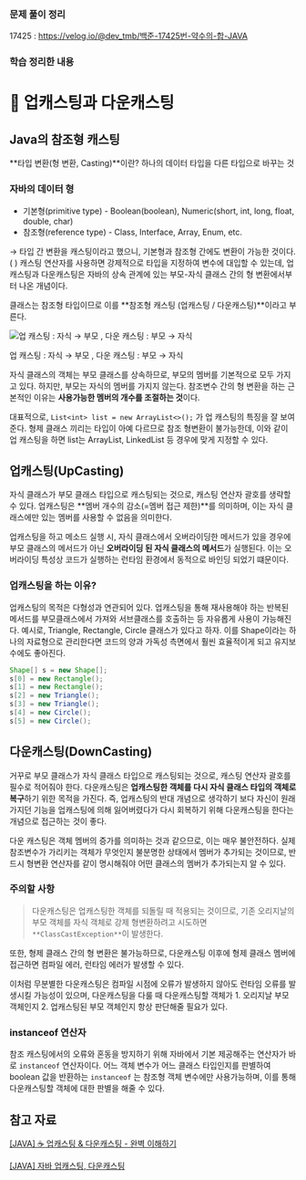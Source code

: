 ### 문제 풀이 정리
17425 : https://velog.io/@dev_tmb/백준-17425번-약수의-합-JAVA


### 학습 정리한 내용

# 📍 업캐스팅과 다운캐스팅
## Java의 참조형 캐스팅

**타입 변환(형 변환, Casting)**이란? 하나의 데이터 타입을 다른 타입으로 바꾸는 것

### 자바의 데이터 형

- 기본형(primitive type) - Boolean(boolean), Numeric(short, int, long, float, double, char)
- 참조형(reference type) - Class, Interface, Array, Enum, etc.

→ 타입 간 변환을 캐스팅이라고 했으니, 기본형과 참조형 간에도 변환이 가능한 것이다. ( ) 캐스팅 연산자를 사용하면 강제적으로 타입을 지정하여 변수에 대입할 수 있는데, 업캐스팅과 다운캐스팅은 자바의 상속 관계에 있는 부모-자식 클래스 간의 형 변환에서부터 나온 개념이다. 

클래스는 참조형 타입이므로 이를 **참조형 캐스팅 (업캐스팅 / 다운캐스팅)**이라고 부른다.

![업 캐스팅 : 자식 → 부모 ,  다운 캐스팅 : 부모 → 자식](https://s3-us-west-2.amazonaws.com/secure.notion-static.com/9fdf5db8-ca02-4bb4-86dc-cdb2462ae21f/Untitled.png)

업 캐스팅 : 자식 → 부모 ,  다운 캐스팅 : 부모 → 자식

자식 클래스의 객체는 부모 클래스를 상속하므로, 부모의 멤버를 기본적으로 모두 가지고 있다. 하지만, 부모는 자식의 멤버를 가지지 않는다. 참조변수 간의 형 변환을 하는 근본적인 이유는 **사용가능한 멤버의 개수를 조절하는 것**이다. 

대표적으로, `List<int> list = new ArrayList<>();` 가 업 캐스팅의 특징을 잘 보여준다. 형제 클래스 끼리는 타입이 아예 다르므로 참조 형변환이 불가능한데, 이와 같이 업 캐스팅을 하면 list는 ArrayList, LinkedList 등 경우에 맞게 지정할 수 있다.

## 업캐스팅(UpCasting)

자식 클래스가 부모 클래스 타입으로 캐스팅되는 것으로, 캐스팅 연산자 괄호를 생략할 수 있다. 업캐스팅은 **멤버 개수의 감소(=멤버 접근 제한)**를 의미하며, 이는 자식 클래스에만 있는 멤버를 사용할 수 없음을 의미한다. 

업캐스팅을 하고 메소드 실행 시, 자식 클래스에서 오버라이딩한 메서드가 있을 경우에 부모 클래스의 메서드가 아닌 **오버라이딩 된 자식 클래스의 메서드**가 실행된다. 이는 오버라이딩 특성상 코드가 실행하는 런타임 환경에서 동적으로 바인딩 되었기 떄문이다. 

### 업캐스팅을 하는 이유?

업캐스팅의 목적은 다형성과 연관되어 있다. 업캐스팅을 통해 재사용해야 하는 반복된 메서드를 부모클래스에서 가져와 서브클래스를 호출하는 등 자유롭게 사용이 가능해진다. 예시로, Triangle, Rectangle, Circle 클래스가 있다고 하자. 이를 Shape이라는 하나의 자료형으로 관리한다면 코드의 양과 가독성 측면에서 훨씬 효율적이게 되고 유지보수에도 좋아진다. 

```java
Shape[] s = new Shape[];
s[0] = new Rectangle();
s[1] = new Rectangle();
s[2] = new Triangle();
s[3] = new Triangle();
s[4] = new Circle();
s[5] = new Circle();
```

## 다운캐스팅(DownCasting)

거꾸로 부모 클래스가 자식 클래스 타입으로 캐스팅되는 것으로, 캐스팅 연산자 괄호를 필수로 적어줘야 한다. 다운캐스팅은 **업캐스팅한 객체를 다시 자식 클래스 타입의 객체로 복구**하기 위한 목적을 가진다. 즉, 업캐스팅의 반대 개념으로 생각하기 보다 자신이 원래 가지던 기능을 업캐스팅에 의해 잃어버렸다가 다시 회복하기 위해 다운캐스팅을 한다는 개념으로 접근하는 것이 좋다. 

다운 캐스팅은 객체 멤버의 증가를 의미하는 것과 같으므로, 이는 매우 불안전하다. 실제 참조변수가 가리키는 객체가 무엇인지 불분명한 상태에서 멤버가 추가되는 것이므로, 반드시 형변환 연산자를 같이 명시해줘야 어떤 클래스의 멤버가 추가되는지 알 수 있다. 

### 주의할 사항

> 다운캐스팅은 업캐스팅한 객체를 되돌릴 때 적용되는 것이므로, 기존 오리지날의 부모 객체를 자식 객체로 강제 형변환하려고 시도하면 `**ClassCastException**`이 발생한다.
> 

또한, 형제 클래스 간의 형 변환은 불가능하므로, 다운캐스팅 이후에 형제 클래스 멤버에 접근하면 컴파일 에러, 런타임 에러가 발생할 수 있다. 

이처럼 무분별한 다운캐스팅은 컴파일 시점에 오류가 발생하지 않아도 런타임 오류를 발생시킬 가능성이 있으며, 다운캐스팅을 다룰 때 다운캐스팅할 객체가 1. 오리지날 부모 객체인지  2. 업캐스팅된 부모 객체인지  항상 판단해줄 필요가 있다.

### instanceof 연산자

참조 캐스팅에서의 오류와 혼동을 방지하기 위해 자바에서 기본 제공해주는 연산자가 바로 `instanceof` 연산자이다. 어느 객체 변수가 어느 클래스 타입인지를 판별하여 boolean 값을 반환하는 `instanceof` 는 참조형 객체 변수에만 사용가능하며, 이를 통해 다운캐스팅할 객체에 대한 판별을 해줄 수 있다. 

## 참고 자료

[[JAVA] ☕ 업캐스팅 & 다운캐스팅 - 완벽 이해하기](https://inpa.tistory.com/entry/JAVA-%E2%98%95-%EC%97%85%EC%BA%90%EC%8A%A4%ED%8C%85-%EB%8B%A4%EC%9A%B4%EC%BA%90%EC%8A%A4%ED%8C%85-%ED%95%9C%EB%B0%A9-%EC%9D%B4%ED%95%B4%ED%95%98%EA%B8%B0)

[[JAVA] 자바 업캐스팅, 다운캐스팅](https://yoon-ve.tistory.com/entry/JAVA-%EC%97%85%EC%BA%90%EC%8A%A4%ED%8C%85-%EB%8B%A4%EC%9A%B4%EC%BA%90%EC%8A%A4%ED%8C%85)

